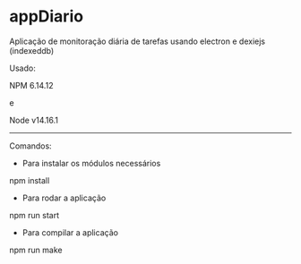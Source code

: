 # appDiario
Aplicação de monitoração diária de tarefas usando electron e dexiejs (indexeddb)

Usado:

NPM 6.14.12

e

Node v14.16.1

---------------------------------------------------------

Comandos:
* Para instalar os módulos necessários

npm install 


* Para rodar a aplicação

npm run start


* Para compilar a aplicação

npm run make
